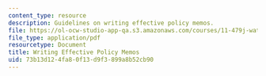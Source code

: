```yaml
---
content_type: resource
description: Guidelines on writing effective policy memos.
file: https://ol-ocw-studio-app-qa.s3.amazonaws.com/courses/11-479j-water-and-sanitation-infrastructure-in-developing-countries-spring-2007/73b13d124fa80f13d9f3899a8b52cb90_writing.pdf
file_type: application/pdf
resourcetype: Document
title: Writing Effective Policy Memos
uid: 73b13d12-4fa8-0f13-d9f3-899a8b52cb90
---
```

